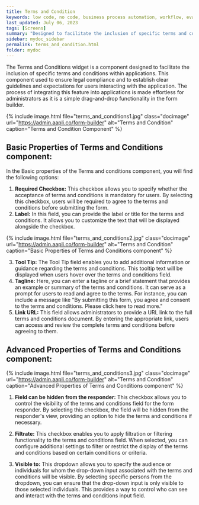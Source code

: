 ```yaml
---
title: Terms and Condition
keywords: low code, no code, business process automation, workflow, evaluation matrixs
last_updated: July 06, 2023
tags: [Screens]
summary: "Designed to facilitate the inclusion of specific terms and conditions within an application" 
sidebar: mydoc_sidebar
permalink: terms_and_condition.html
folder: mydoc
---
```


The Terms and Conditions widget is a component designed to facilitate the inclusion of specific terms and conditions within applications. This component used to ensure legal compliance and to establish clear guidelines and expectations for users interacting with the application. The process of integrating this feature into applications is made effortless for administrators as it is a simple drag-and-drop functionality in the form builder.


{% include image.html file="terms_and_conditions1.jpg" class="docimage" url="https://admin.aapli.co/form-builder" alt="Terms and Condition" caption="Terms and Condition Component" %}

## Basic Properties of Terms and Conditions component:

In the Basic properties of the Terms and conditions component, you will find the following options:
1. **Required Checkbox:** This checkbox allows you to specify whether the acceptance of terms and conditions is mandatory for users. By selecting this checkbox, users will be required to agree to the terms and conditions before submitting the form.
2. **Label:** In this field, you can provide the label or title for the terms and conditions. It allows you to customize the text that will be displayed alongside the checkbox.

{% include image.html file="terms_and_conditions2.jpg" class="docimage" url="https://admin.aapli.co/form-builder" alt="Terms and Condition" caption="Basic Properties of Terms and Conditions component" %}

3. **Tool Tip:** The Tool Tip field enables you to add additional information or guidance regarding the terms and conditions. This tooltip text will be displayed when users hover over the terms and conditions field.
4. **Tagline:** Here, you can enter a tagline or a brief statement that provides an example or summary of the terms and conditions. It can serve as a prompt for users to read and agree to the terms. For instance, you can include a message like "By submitting this form, you agree and consent to the terms and conditions. Please click here to read more."
5. **Link URL:** This field allows administrators to provide a URL link to the full terms and conditions document. By entering the appropriate link, users can access and review the complete terms and conditions before agreeing to them.

## Advanced Properties of Terms and Conditions component:

{% include image.html file="terms_and_conditions3.jpg" class="docimage" url="https://admin.aapli.co/form-builder" alt="Terms and Condition" caption="Advanced Properties of Terms and Conditions component" %}

1. **Field can be hidden from the responder:** This checkbox allows you to control the visibility of the terms and conditions field for the form responder. By selecting this checkbox, the field will be hidden from the responder's view, providing an option to hide the terms and conditions if necessary.

2. **Filtrate:** This checkbox enables you to apply filtration or filtering functionality to the terms and conditions field. When selected, you can configure additional settings to filter or restrict the display of the terms and conditions based on certain conditions or criteria.

3. **Visible to:** This dropdown allows you to specify the audience or individuals for whom the drop-down input associated with the terms and conditions will be visible. By selecting specific persons from the dropdown, you can ensure that the drop-down input is only visible to those selected individuals. This provides a way to control who can see and interact with the terms and conditions input field.

